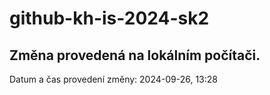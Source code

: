 # github-kh-is-2024-sk2

## Změna provedená na lokálním počítači.
Datum a čas provedení změny: 2024-09-26, 13:28
